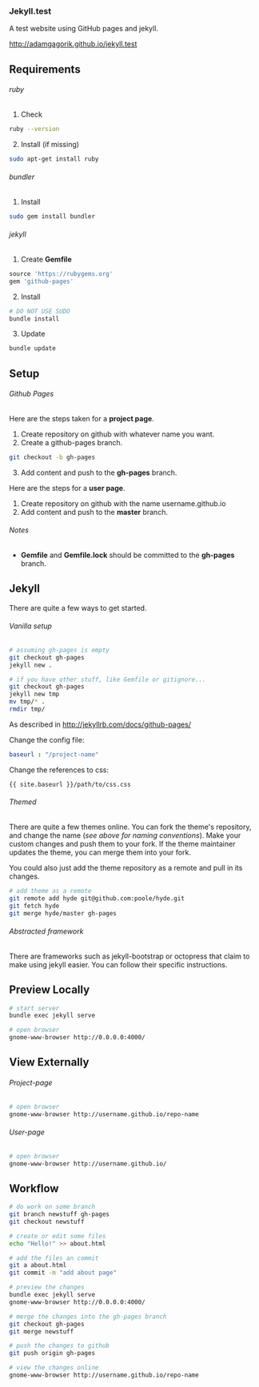 ### Jekyll.test

A test website using GitHub pages and jekyll.

http://adamgagorik.github.io/jekyll.test

## Requirements

###### ruby

1. Check

 ```bash
 ruby --version
 ```

2. Install (if missing)

 ```bash
 sudo apt-get install ruby
 ```

###### bundler

1. Install

 ```bash
 sudo gem install bundler
 ```

###### jekyll

1. Create **Gemfile**

 ```ruby
 source 'https://rubygems.org'
 gem 'github-pages'
 ```

2. Install

 ```bash
 # DO NOT USE SUDO
 bundle install
 ```

3. Update

 ```bash
 bundle update
 ```

## Setup

###### Github Pages

Here are the steps taken for a **project page**.

 1. Create repository on github with whatever name you want.
 2. Create a github-pages branch.

 ```bash
 git checkout -b gh-pages
 ```

 3. Add content and push to the **gh-pages** branch.

Here are the steps for a **user page**.

 1. Create repository on github with the name username.github.io
 2. Add content and push to the **master** branch.

###### Notes

 * **Gemfile** and **Gemfile.lock** should be committed to the **gh-pages** branch.

## Jekyll

There are quite a few ways to get started.

###### Vanilla setup

```bash
# assuming gh-pages is empty
git checkout gh-pages
jekyll new .

# if you have other stuff, like Gemfile or gitignore...
git checkout gh-pages
jekyll new tmp
mv tmp/* .
rmdir tmp/
```

As described in http://jekyllrb.com/docs/github-pages/

Change the config file:

```yaml
baseurl : "/project-name"
```

Change the references to css:
```
{{ site.baseurl }}/path/to/css.css
```

###### Themed

There are quite a few themes online.
You can fork the theme's repository, and change the name (*see above for naming conventions*).
Make your custom changes and push them to your fork.
If the theme maintainer updates the theme, you can merge them into your fork.

You could also just add the theme repository as a remote and pull in its changes.

```bash
# add theme as a remote
git remote add hyde git@github.com:poole/hyde.git
git fetch hyde
git merge hyde/master gh-pages
```

###### Abstracted framework

There are frameworks such as jekyll-bootstrap or octopress that claim to make using jekyll easier.
You can follow their specific instructions.

## Preview Locally

```bash
# start server
bundle exec jekyll serve

# open browser
gnome-www-browser http://0.0.0.0:4000/
```

## View Externally

###### Project-page

```bash
# open browser
gnome-www-browser http://username.github.io/repo-name
```

###### User-page

```bash
# open browser
gnome-www-browser http://username.github.io/
```

## Workflow

```bash
# do work on some branch
git branch newstuff gh-pages
git checkout newstuff

# create or edit some files
echo "Hello!" >> about.html

# add the files an commit
git a about.html
git commit -m "add about page"

# preview the changes
bundle exec jekyll serve
gnome-www-browser http://0.0.0.0:4000/

# merge the changes into the gh-pages branch
git checkout gh-pages
git merge newstuff

# push the changes to github
git push origin gh-pages

# view the changes online
gnome-www-browser http://username.github.io/repo-name
```
